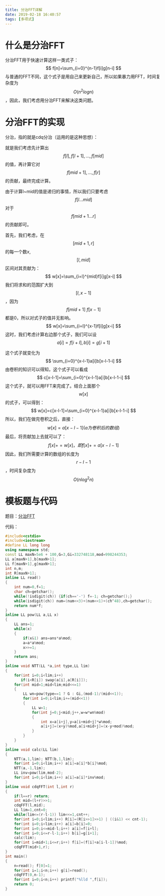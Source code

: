 ```yaml
---
title: 分治FFT详解
date: 2019-02-18 16:40:57
tags: [多项式]
---
```


# 什么是分治FFT

分治FFT用于快速计算这样一类式子：
$$
f[n]=\sum_{i=0}^{n-1}f[i]g[n-i]
$$
与普通的FFT不同，这个式子是用自己来更新自己，所以如果暴力用FFT，时间复杂度为$$O(n^2logn)$$，因此，我们考虑用分治FFT来解决这类问题。

<!--more-->

# 分治FFT的实现

分治，指的就是cdq分治（运用的是这种思想）：

就是我们考虑先计算出$$f[l],f[l+1],...,f[mid]$$的值，再计算它对$$f[mid+1],...,f[r]$$的贡献，最终完成计算。

由于计算l~mid的值是递归的事情，所以我们只要考虑$$f[l...mid]$$对于$$f[mid+1...r]$$的贡献即可。

首先，我们考虑，在$$[mid+1,r]$$的每一个数$x$,$$[l,mid]$$区间对其贡献为：
$$
w[x]=\sum_{i=l}^{mid}f[i]g[x-i]
$$
我们将求和的范围扩大到$$[l,x-1]$$，因为$$f[mid+1]~f[x-1]$$都是0，所以对式子的值并无影响。
$$
w[x]=\sum_{i=l}^{x-1}f[i]g[x-i]
$$
这时，我们考虑计算右边那个式子，我们可以设$$a[i]=f[i+l],b[i]=g[i+1]$$

这个式子就变化为
$$
\sum_{i=0}^{x-l-1}a[i]b[x-l-1-i]
$$
由卷积的知识可以得知，这个式子可以看成
$$
c[x-l-1]=\sum_{i=0}^{x-l-1}a[i]b[x-l-1-i]
$$
这个式子，就可以用FFT来完成了。结合上面那个$$w[x]$$的式子，可以得到：
$$
w[x]=c[x-l-1]=\sum_{i=0}^{x-l-1}a[i]b[x-l-1-i]
$$
所以，我们在做完卷积之后，直接：
$$
w[x]=a[x-l-1](a为卷积后的数组)
$$
最后，将贡献加上去就可以了：
$$
f[x]+=w[x]，即f[x]+=a[x-l-1]
$$
因此，我们所需要计算的数组的长度为$$r-l-1$$，时间复杂度为$$O(nlog^2n)$$

# 模板题与代码

题目：[分治FFT](https://www.luogu.org/problemnew/show/P4721)

代码：

```c++
#include<cstdio>
#include<iostream>
#define LL long long
using namespace std;
const LL maxN=5e6 + 100,G=3,Gi=332748118,mod=998244353;
LL a[maxN+1],b[maxN+1];
LL f[maxN+1],g[maxN+1];
int n,m;
int R[maxN+1];
inline LL read()
{
	int num=0,f=1;
	char ch=getchar();
	while(!isdigit(ch)) {if(ch=='-') f=-1; ch=getchar();}
	while(isdigit(ch)) num=(num<<3)+(num<<1)+(ch^48),ch=getchar();
	return num*f;
}
inline LL pow(LL a,LL x)
{
	LL ans=1;
	while(x)
	{
		if(x&1) ans=ans*a%mod;
		a=a*a%mod;
		x>>=1;
	}
	return ans;
}
inline void NTT(LL *a,int type,LL lim)
{
	for(int i=0;i<lim;i++)
	   if(i<R[i]) swap(a[i],a[R[i]]);
	for(int mid=1;mid<lim;mid<<=1)
	{
		LL wn=pow(type==1 ? G : Gi,(mod-1)/(mid<<1));
		for(int i=0;i<lim;i+=(mid<<1))
		{
			LL w=1;
			for(int j=0;j<mid;j++,w=w*wn%mod)
			{
				int x=a[i+j],y=a[i+mid+j]*w%mod;
				a[i+j]=(x+y)%mod,a[i+mid+j]=(x-y+mod)%mod;
			}
		}
	}
}
inline void calc(LL lim)
{
	NTT(a,1,lim); NTT(b,1,lim);
	for(int i=0;i<lim;i++) a[i]=a[i]*b[i]%mod;
	NTT(a,-1,lim);
	LL inv=pow(lim,mod-2);
	for(int i=0;i<lim;i++) a[i]=a[i]*inv%mod;
}
inline void cdqFFT(int l,int r)
{
	if(l==r) return;
	int mid=(l+r)>>1;
	cdqFFT(l,mid);
	LL lim=1,cnt=0;
	while(lim<=(r-l-1)) lim<<=1,cnt++;
	for(int i=0;i<lim;i++) R[i]=(R[i>>1]>>1) | ((i&1) << cnt-1);
	for(int i=0;i<lim;i++) a[i]=b[i]=0;
	for(int i=0;i<=mid-l;i++) a[i]=f[i+l];
	for(int i=0;i<=r-l-1;i++) b[i]=g[i+1];
	calc(lim);
	for(int i=mid+1;i<=r;i++) f[i]=(f[i]+a[i-l-1])%mod;
	cdqFFT(mid+1,r);
} 
int main()
{
	n=read(); f[0]=1;
	for(int i=1;i<n;i++) g[i]=read();
	cdqFFT(0,n-1); 
	for(int i=0;i<n;i++) printf("%lld ",f[i]);
	return 0;
}
```





